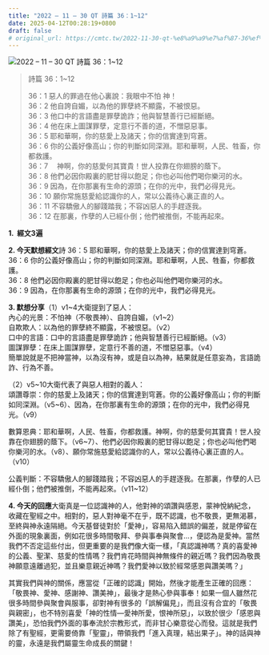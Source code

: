 ```yaml
---
title: "2022 – 11 – 30 QT 詩篇 36：1~12"
date: 2025-04-12T00:28:19+0800
draft: false
# original_url: https://cmtc.tw/2022-11-30-qt-%e8%a9%a9%e7%af%87-36%ef%bc%9a112
---
```


![2022 – 11 – 30 QT 詩篇 36：1\~12](/images/qt.jpg  "2022 – 11 – 30 QT 詩篇 36：1\~12")

> 詩篇 36：1\~12
>
> 36：1 惡人的罪過在他心裏說：我眼中不怕 神！  
> 36：2 他自誇自媚，以為他的罪孽終不顯露，不被恨惡。  
> 36：3 他口中的言語盡是罪孽詭詐；他與智慧善行已經斷絕。  
> 36：4 他在床上圖謀罪孽，定意行不善的道，不憎惡惡事。  
> 36：5 耶和華啊，你的慈愛上及諸天；你的信實達到穹蒼。  
> 36：6 你的公義好像高山；你的判斷如同深淵。耶和華啊，人民、牲畜，你都救護。  
> 36：7 　神啊，你的慈愛何其寶貴！世人投靠在你翅膀的蔭下。  
> 36：8 他們必因你殿裏的肥甘得以飽足；你也必叫他們喝你樂河的水。  
> 36：9 因為，在你那裏有生命的源頭；在你的光中，我們必得見光。  
> 36：10 願你常施慈愛給認識你的人，常以公義待心裏正直的人。  
> 36：11 不容驕傲人的腳踐踏我；不容凶惡人的手趕逐我。  
> 36：12 在那裏，作孽的人已經仆倒；他們被推倒，不能再起來。

**1.  經文3遍**

**2. 今天默想經文**詩 36：5 耶和華啊，你的慈愛上及諸天；你的信實達到穹蒼。  
36：6 你的公義好像高山；你的判斷如同深淵。耶和華啊，人民、牲畜，你都救護。  
36：8 他們必因你殿裏的肥甘得以飽足；你也必叫他們喝你樂河的水。  
36：9 因為，在你那裏有生命的源頭；在你的光中，我們必得見光。

**3. 默想分享**（1）v1\~4大衛提到了惡人：  
內心的光景：不怕神（不敬畏神）、自誇自媚，（v1\~2）  
自欺欺人：以為他的罪孽終不顯露，不被恨惡。（v2）  
口中的言語：口中的言語盡是罪孽詭詐；他與智慧善行已經斷絕。（v3）  
圖謀罪孽：在床上圖謀罪孽，定意行不善的道，不憎惡惡事。（v4）  
簡單說就是不把神當神，以為沒有神，或是自以為神，結果就是任意妄為，言語詭詐、行為不善。

（2）v5\~10大衛代表了與惡人相對的義人：  
頌讚尊崇：你的慈愛上及諸天；你的信實達到穹蒼。你的公義好像高山；你的判斷如同深淵。（v5\~6）、因為，在你那裏有生命的源頭；在你的光中，我們必得見光。（v9）

數算恩典：耶和華啊，人民、牲畜，你都救護。神啊，你的慈愛何其寶貴！世人投靠在你翅膀的蔭下。（v6\~7）、他們必因你殿裏的肥甘得以飽足；你也必叫他們喝你樂河的水。（v8）、願你常施慈愛給認識你的人，常以公義待心裏正直的人。（v10）

公義判斷：不容驕傲人的腳踐踏我；不容凶惡人的手趕逐我。在那裏，作孽的人已經仆倒；他們被推倒，不能再起來。（v11\~12）

**4. 今天的回應**大衛真是一位認識神的人，他對神的頌讚與感恩，蒙神悅納紀念，收藏在聖經之中。相對的，惡人對神毫不在乎，既不認識，也不敬畏，更無渴慕，至終與神永遠隔絕。今天基督徒對於「愛神」，容易陷入錯誤的偏差，就是停留在外面的現象裏面，例如花很多時間敬拜、參與事奉與聚會…，便認為是愛神。當然我們不否定這些付出，但更重要的是我們像大衛一樣，「真認識神嗎？真的喜愛神的公義、聖潔、慈愛的性情嗎？我們肯花時間與神無條件的親近嗎？我們因為敬畏神願意遠離過犯，並且樂意親近神嗎？我們愛神以致於經常感恩與讚美嗎？」

其實我們與神的關係，應當從「正確的認識」開始，然後才能產生正確的回應：「敬畏神、愛神、感謝神、讚美神」，最後才是熱心參與事奉！如果一個人雖然花很多時間參與聚會與服事，卻對神有很多的「誤解偏見」，而且沒有合宜的「敬畏與親密」，也不特別喜愛「神的性情—愛神所愛，恨神所惡」，以致於很少「感恩與讚美」，恐怕我們外面的事奉流於宗教形式，而非甘心樂意從心而發。這就是我們除了有聖經，更需要倚靠「聖靈」，帶領我們「進入真理，結出果子」。神的話與神的靈，永遠是我們屬靈生命成長的關鍵！